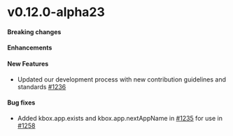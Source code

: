 v0.12.0-alpha23
==================

#### Breaking changes

#### Enhancements

#### New Features

* Updated our development process with new contribution guidelines and standards [#1236](https://github.com/kalabox/kalabox/issues/1236)

#### Bug fixes

* Added kbox.app.exists and kbox.app.nextAppName in [#1235](https://github.com/kalabox/kalabox/issues/1235) for use in [#1258](https://github.com/kalabox/kalabox/issues/1258)
